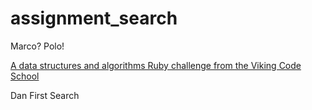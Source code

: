 # assignment_search
Marco?  Polo!

[A data structures and algorithms Ruby challenge from the Viking Code School](http://www.vikingcodeschool.com)

Dan First Search